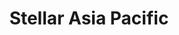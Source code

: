 ---
layout: child_layout/case_studies_item
title: Stellar Asia Pacific
permalink: /case-studies/
data_type: case_study

vision: <p>Stellar is Australia’s largest multi-channel customer contact centre group and the most awarded business in their sector looking after a large number of Australia’s most recognised brands across government and commercial enterprise. With 4,500 employees across the region and a rapid growth strategy, their executive team believed their brand did not reflect the evolving organisation and where the business needed to be positioned for the future.</p>

strategy_execution: <p>We undertook extensive research into their market and spent weeks absorbing their culture through meetings with the CEO and leadership team down to frontline staff around Australia.</p><p>We talked to their customers and delved deep into their organisational structure. Out of this we developed a new Brand in conjunction with their lead team. Stellar is very much a people business and they wanted to reflect who they were in an emotional sense. To provide this, we developed a Brand Story so that any staff member could understand and be proud of Stellar’s values and vision.</p>

testimonial_id: 1

media:
  - src: http://www.youtube.com/watch?v=ScMzIvxBSi4
  - src: /img/content/gallery-2@2x.jpg
  - src: /img/content/gallery-3@2x.jpg
---